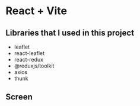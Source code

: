 # React + Vite
## Libraries that I used in this project
- leaflet
- react-leaflet
- react-redux
- @reduxjs/toolkit
- axios
- thunk 

## Screen
